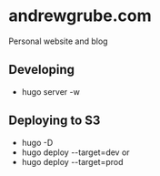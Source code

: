 # andrewgrube.com

Personal website and blog

## Developing

- hugo server -w

## Deploying to S3

- hugo -D
- hugo deploy --target=dev
  or
- hugo deploy --target=prod
